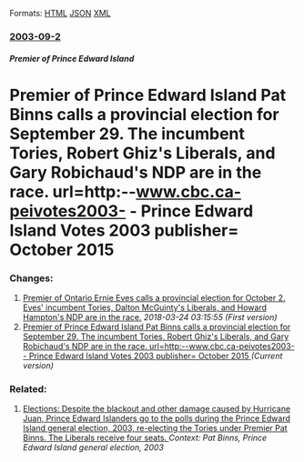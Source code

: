 
Formats: [HTML](/news/2003/09/2/premier-of-prince-edward-island-pat-binns-calls-a-provincial-election-for-september-29-the-incumbent-tories-robert-ghiz-s-liberals-and-g.html)  [JSON](/news/2003/09/2/premier-of-prince-edward-island-pat-binns-calls-a-provincial-election-for-september-29-the-incumbent-tories-robert-ghiz-s-liberals-and-g.json)  [XML](/news/2003/09/2/premier-of-prince-edward-island-pat-binns-calls-a-provincial-election-for-september-29-the-incumbent-tories-robert-ghiz-s-liberals-and-g.xml)  

### [2003-09-2](/news/2003/09/2/index.md)

##### Premier of Prince Edward Island
#  Premier of Prince Edward Island Pat Binns calls a provincial election for September 29. The incumbent Tories, Robert Ghiz's Liberals, and Gary Robichaud's NDP are in the race. url=http:--www.cbc.ca-peivotes2003- - Prince Edward Island Votes 2003 publisher= October 2015 




### Changes:

1. [ Premier of Ontario Ernie Eves calls a provincial election for October 2. Eves' incumbent Tories, Dalton McGuinty's Liberals, and Howard Hampton's NDP are in the race.](/news/2003/09/2/premier-of-ontario-ernie-eves-calls-a-provincial-election-for-october-2-eves-incumbent-tories-dalton-mcguinty-s-liberals-and-howard-ham.md) _2018-03-24 03:15:55 (First version)_
1. [ Premier of Prince Edward Island Pat Binns calls a provincial election for September 29. The incumbent Tories, Robert Ghiz's Liberals, and Gary Robichaud's NDP are in the race. url=http:--www.cbc.ca-peivotes2003- - Prince Edward Island Votes 2003 publisher= October 2015 ](/news/2003/09/2/premier-of-prince-edward-island-pat-binns-calls-a-provincial-election-for-september-29-the-incumbent-tories-robert-ghiz-s-liberals-and-g.md) _(Current version)_

### Related:

1. [ Elections: Despite the blackout and other damage caused by Hurricane Juan, Prince Edward Islanders go to the polls during the Prince Edward Island general election, 2003, re-electing the Tories under Premier Pat Binns. The Liberals receive four seats. ](/news/2003/09/29/elections-despite-the-blackout-and-other-damage-caused-by-hurricane-juan-prince-edward-islanders-go-to-the-polls-during-the-prince-edward.md) _Context: Pat Binns, Prince Edward Island general election, 2003_
